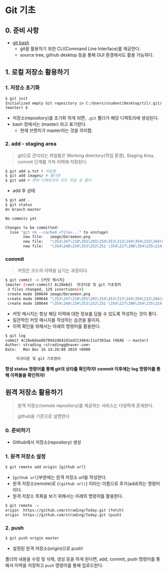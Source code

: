 # Git 기초

## 0. 준비 사항

* [git bash]([https://gitforwindows.org](https://gitforwindows.org/))
  * git을 활용하기 위한 CLI(Command Line Interface)를 제공한다.
  * source tree, github desktop 등을 통해 GUI 환경에서도 활용 가능하다.

## 1. 로컬 저장소 활용하기

### 1. 저장소 초기화

```bash
$ git init
Initialized empty Git repository in C:/Users/student/Desktop/til/.git/
(master) $
```



* 저장소(repository)를 초기화 하게 되면, `.git` 폴더가 해당 디렉토리에 생성된다.
* bash 창에서는 (master) 라고 표기된다.
  * 현재 브랜치가 master라는 것을 의미함.

### 2. add - staging area

> git으로 관리되는 파일들은 Working directory(작업 환경), Staging Area, commit 단계를 거쳐 이력에 저장된다.

```bash
$ git add a.txt # 파일명
$ git add images/ # 폴더명
$ git add # 현재 디렉토리의 모든 파일 및 폴더
```

* add 후 상태

```bash
$ git add .
$ git status
On branch master

No commits yet

Changes to be committed:
  (use "git rm --cached <file>..." to unstage)
        new file:   image/Doraemon.png
        new file:   "\353\247\210\355\201\254\353\213\244\354\232\264(markdown) \352\270\260\354\264\210.md"
        new file:   "\354\240\234\353\252\251 \354\227\206\354\235\214.md"


```

### commit



> 커밋은 코드의 이력을 남기는 과정이다.

```bash
$ git commit -m {커밋 메시지}
[master (root-commit) 4c28e6d]  마크다운 및 git 기초정리
 3 files changed, 129 insertions(+)
 create mode 100644 image/Doraemon.png
 create mode 100644 "\353\247\210\355\201\254\353\213\244\354\232\264(markdown) \352\270\260\354\264\210.md"
 create mode 100644 "\354\240\234\353\252\251 \354\227\206\354\235\214.md"
```

* 커밋 메시지는 항상 해당 이력에 대한 정보를 담을 수 있도록 작성하는 것이 좋다.
* 일관적인 커밋 메시지를 작성하는 습관을 들이자.
* 이력 확인을 위해서는 아래의 명령어를 활용한다.

```bash
$ git log
commit 4c28e6dae8b78942d642d1ed213464c11a7303aa (HEAD -> master)
Author: strading <stradingg@naver.com>
Date:   Mon Dec 16 14:28:08 2019 +0900

     마크다운 및 git 기초정리
```



**항상 status 명령어를 통해 git의 상타를 확인하자! commit 이후에는 log 명령어를 통해 이력들을 확인하자!**



## 원격 저장소 활용하기

> 원격 저장소(remote repository)를 제공하는 서비스는 다양하게 존재한다.
>
> github을 기준으로 설명한다

### 0. 준비하기

* Github에서 저장소(repository) 생성

### 1. 원격 저장소 설정

```bash
$ git remote add origin {github url}
```

* {`github url`}부분에는 원격 저장소 url을 작성한다.
* 원격 저장소(remote)로 {`(github url)`} 이라는 이름으로 추가(add)하는 명령어이다.
* 원격 저장소  목록을 보기 위해서는 아래의 명령어를 활용한다.

```bash
$ git remote -v
origin  https://github.com/strading/Today.git (fetch)
origin  https://github.com/strading/Today.git (push)

```

### 2. push

```bash
$ git push origin master

```

* 설정된 원격 저장소(origin)으로 push!

폴더의 내용을 수정 및 삭제, 생성 등을 하게 된다면, add, commit, push 명령어를 통해서 이력을 저장하고 `push` 명령어를 통해 업로드한다.

